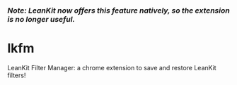 ### _Note: LeanKit now offers this feature natively, so the extension is no longer useful._

# lkfm
LeanKit Filter Manager: a chrome extension to save and restore LeanKit filters!
